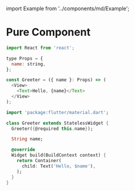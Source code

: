 import Example from '../components/md/Example';

# Pure Component

<Example reactnative>

```js
import React from 'react';

type Props = {
  name: string,
};

const Greeter = ({ name }: Props) => (
  <View>
    <Text>Hello, {name}</Text>
  </View>
);
```

</Example>

<Example flutter>

```dart
import 'package:flutter/material.dart';

class Greeter extends StatelessWidget {
  Greeter({@required this.name});

  String name;

  @override
  Widget build(BuildContext context) {
    return Container(
      child: Text('Hello, $name'),
    );
  }
}
```

</Example>
